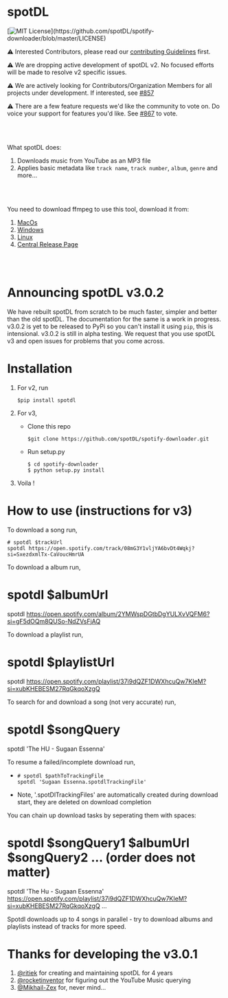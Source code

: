# spotDL

[![MIT License](https://img.shields.io/apm/l/atomic-design-ui.svg?)](https://github.com/spotDL/spotify-downloader/blob/master/LICENSE)

⚠ Interested Contributors, please read our [contributing Guidelines](CONTRIBUTING.md) first.

⚠ We are dropping active development of spotDL v2. No focused efforts will be made to resolve v2
specific issues.

⚠ We are actively looking for Contributors/Organization Members for all projects under development.
If interested, see [#857](https://github.com/spotDL/spotify-downloader/issues/857)

⚠ There are a few feature requests we'd like the community to vote on. Do voice your support for features you'd like.
See [#867](https://github.com/spotDL/spotify-downloader/issues/867) to vote.

<br><br>

What spotDL does:

1. Downloads music from YouTube as an MP3 file
2. Applies basic metadata like `track name`, `track number`, `album`, `genre` and more...

<br><br>

You need to download ffmpeg to use this tool, download it from:

1. [MacOs](https://evermeet.cx/ffmpeg/)
2. [Windows](https://www.gyan.dev/ffmpeg/builds/)
3. [Linux](https://johnvansickle.com/ffmpeg/)
4. [Central Release Page](https://ffmpeg.org/download.html)

<br><br>

# Announcing spotDL v3.0.2

We have rebuilt spotDL from scratch to be much faster, simpler and better than the old spotDL.
The documentation for the same is a work in progress. v3.0.2 is yet to be released to PyPi so you
can't install it using `pip`, this is intensional. v3.0.2 is still in alpha testing. We request that
you use spotDL v3 and open issues for problems that you come across.

# Installation

1. For v2, run

   ```
   $pip install spotdl
   ```

2. For v3,
   - Clone this repo
     ```
     $git clone https://github.com/spotDL/spotify-downloader.git
     ```
   - Run setup.py
     ```
     $ cd spotify-downloader
     $ python setup.py install
     ```
3. Voila !

# How to use (instructions for v3)

To download a song run,

    # spotdl $trackUrl
    spotdl https://open.spotify.com/track/08mG3Y1vljYA6bvDt4Wqkj?si=SxezdxmlTx-CaVoucHmrUA

To download a album run,
  
 # spotdl \$albumUrl
spotdl https://open.spotify.com/album/2YMWspDGtbDgYULXvVQFM6?si=gF5dOQm8QUSo-NdZVsFjAQ

To download a playlist run,
  
 # spotdl \$playlistUrl
spotdl https://open.spotify.com/playlist/37i9dQZF1DWXhcuQw7KIeM?si=xubKHEBESM27RqGkqoXzgQ

To search for and download a song (not very accurate) run,
  
 # spotdl \$songQuery
spotdl 'The HU - Sugaan Essenna'

To resume a failed/incomplete download run,

- ```
  # spotdl $pathToTrackingFile
  spotdl 'Sugaan Essenna.spotdlTrackingFile'
  ```

- Note, '.spotDlTrackingFiles' are automatically created during download start, they are deleted on
  download completion

You can chain up download tasks by seperating them with spaces:
  
 # spotdl $songQuery1 $albumUrl \$songQuery2 ... (order does not matter)
spotdl 'The Hu - Sugaan Essenna' https://open.spotify.com/playlist/37i9dQZF1DWXhcuQw7KIeM?si=xubKHEBESM27RqGkqoXzgQ ...

Spotdl downloads up to 4 songs in parallel - try to download albums and playlists instead of
tracks for more speed.

# Thanks for developing the v3.0.1

1. [@ritiek](https://github.com/ritiek) for creating and maintaining spotDL for 4 years
2. [@rocketinventor](https://github.com/rocketinventor) for figuring out the YouTube Music querying
3. [@Mikhail-Zex](https://github.com/Mikhail-Zex) for, never mind...
